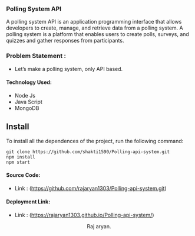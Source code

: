 ### Polling System API

A polling system API is an application programming interface that allows developers to create, manage, and retrieve data from a polling system. A polling system is a platform that enables users to create polls, surveys, and quizzes and gather responses from participants.

### Problem Statement : 
 - Let’s make a polling system, only API based.
 
#### Technology Used:
 - Node Js
 - Java Script
 - MongoDB
 

 ## Install

To install all the dependences of the project, run the following command:

    git clone https://github.com/shakti1590/Polling-api-system.git
    npm install
    npm start


#### Source Code:
 - Link : (https://github.com/rajaryan1303/Polling-api-system.git)


#### Deployment Link:
 - Link : (https://rajaryan1303.github.io/Polling-api-system/)



<p align="center">
  Raj aryan.
</p>





